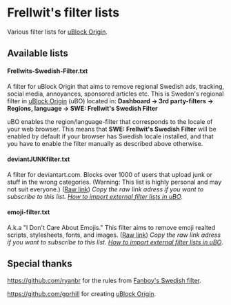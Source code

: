 # Frellwit's filter lists
Various filter lists for [uBlock Origin](https://github.com/gorhill/uBlock).

## Available lists

#### Frellwits-Swedish-Filter.txt

A filter for uBlock Origin that aims to remove regional Swedish ads, tracking, social media, annoyances, sponsored articles etc. This is Sweden's regional filter in [uBlock Origin](https://github.com/gorhill/uBlock) (uBO) located in: **Dashboard -> 3rd party-filters -> Regions, language -> SWE: Frellwit's Swedish Filter**

uBO enables the region/language-filter that corresponds to the locale of your web browser. This means that **SWE: Frellwit's Swedish Filter** will be enabled by default if your browser has Swedish locale installed, and that you have to enable the filter manually as described above otherwise.

#### deviantJUNKfilter.txt

A filter for deviantart.com. Blocks over 1000 of users that upload junk or stuff in the wrong categories. (Warning: This list is highly personal and may not suit everyone.) ([Raw link](https://raw.githubusercontent.com/lassekongo83/Frellwits-filter-lists/master/deviantJUNKfilter.txt)) *Copy the raw link adress if you want to subscribe to this list. [How to import external filter lists in uBO](https://github.com/gorhill/uBlock/wiki/Filter-lists-from-around-the-web)*.

#### emoji-filter.txt
A.k.a "I Don't Care About Emojis." This filter aims to remove emoji realted scripts, stylesheets, fonts, and images. ([Raw link](https://raw.githubusercontent.com/lassekongo83/Frellwits-filter-lists/master/emoji-filter.txt)) *Copy the raw link adress if you want to subscribe to this list. [How to import external filter lists in uBO](https://github.com/gorhill/uBlock/wiki/Filter-lists-from-around-the-web)*.

## Special thanks

https://github.com/ryanbr for the rules from [Fanboy's Swedish filter](https://github.com/ryanbr/fanboy-adblock/blob/master/firefox-regional/fanboy-adblocklist-swe.txt).

https://github.com/gorhill for creating [uBlock Origin](https://github.com/gorhill/uBlock).

